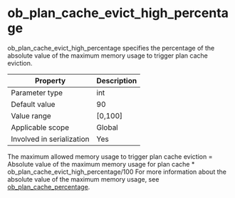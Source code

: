 ob_plan_cache_evict_high_percentage
========================================================
<!-- # docslug#/oceanbase-database/oceanbase-database/V4.0.0/ob_plan_cache_evict_high_percentage-1-2-3-4 -->
ob_plan_cache_evict_high_percentage specifies the percentage of the absolute value of the maximum memory usage to trigger plan cache eviction.

| **Property** | **Description** |
|---------|------------|
| Parameter type | int |
| Default value | 90 |
| Value range | [0,100] |
| Applicable scope | Global |
| Involved in serialization | Yes |

The maximum allowed memory usage to trigger plan cache eviction = Absolute value of the maximum memory usage for plan cache * ob_plan_cache_evict_high_percentage/100 For more information about the absolute value of the maximum memory usage, see [ob_plan_cache_percentage](85.ob_plan_cache_percentage-1-2-3-4.md).
